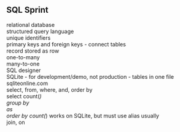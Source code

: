 ## SQL Sprint

relational database\
structured query language\
unique identifiers\
primary keys and foreign keys - connect tables\
record stored as row\
one-to-many\
many-to-one\
SQL designer\
SQLite - for development/demo, not production - tables in one file\
sqliteonline.com\
select, from, where, and, order by\
select count(*)\
group by\
as\
order by count(*) works on SQLite, but must use alias usually\
join, on
